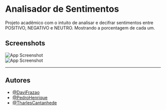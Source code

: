 
# Analisador de Sentimentos
 Projeto acadêmico com o intuito de  analisar e decifrar sentimentos entre POSITIVO, NEGATIVO e NEUTRO. Mostrando a porcentagem de cada um.


## Screenshots

![App Screenshot](https://via.placeholder.com/468x300?text=App+Screenshot+Here) <br>
![App Screenshot](https://via.placeholder.com/468x300?text=App+Screenshot+Here) <br>

---
## Autores

- [@DaviFrazao](https://github.com/dav1dafeira)
- [@PedroHenrique](https://github.com/PedroPH0)
- [@TharlesCantanhede](https://www.github.com/tharlesc)


